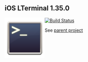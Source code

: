 ## iOS LTerminal 1.35.0
<img style="float:left" src="icon.png" />

[![Build Status](https://travis-ci.org/LucidFusionLabs/LTerminal-ios.svg?branch=master)](https://travis-ci.org/LucidFusionLabs/LTerminal-ios)

See [parent project](https://github.com/LucidFusionLabs/LTerminal)
